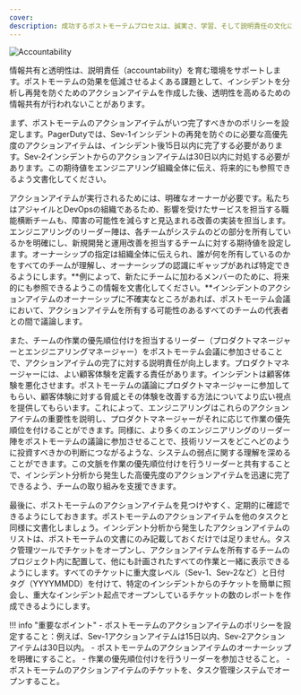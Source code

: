 ```yaml
---
cover:
description: 成功するポストモーテムプロセスは、誠実さ、学習、そして説明責任の文化に基づいています。文化の変革には経営陣の賛同が必要ですが、あなたの役割に関わらず文化の変革をリードすることができます。このガイドでは、ポストモーテムを通じた継続的学習の文化を構築する際に直面する一般的な課題と、それらを克服するための戦略について説明します。
---
```

![Accountability](../assets/img/headers/Postmortems-Accountability.png)

情報共有と透明性は、説明責任（accountability）を育む環境をサポートします。ポストモーテムの効果を低減させるよくある課題として、インシデントを分析し再発を防ぐためのアクションアイテムを作成した後、透明性を高めるための情報共有が行われないことがあります。

まず、ポストモーテムのアクションアイテムがいつ完了すべきかのポリシーを設定します。PagerDutyでは、Sev-1インシデントの再発を防ぐのに必要な高優先度のアクションアイテムは、インシデント後15日以内に完了する必要があります。Sev-2インシデントからのアクションアイテムは30日以内に対処する必要があります。この期待値をエンジニアリング組織全体に伝え、将来的にも参照できるよう文書化してください。

アクションアイテムが実行されるためには、明確なオーナーが必要です。私たちはアジャイルとDevOpsの組織であるため、影響を受けたサービスを担当する職能横断チームも、障害の可能性を減らすと見込まれる改善の実装を担当します。エンジニアリングのリーダー陣は、各チームがシステムのどの部分を所有しているかを明確にし、新規開発と運用改善を担当するチームに対する期待値を設定します。オーナーシップの指定は組織全体に伝えられ、誰が何を所有しているのかをすべてのチームが理解し、オーナーシップの認識にギャップがあれば特定できるようにします。**例によって、新たにチームに加わるメンバーのために、将来的にも参照できるようこの情報を文書化してください。**インシデントのアクションアイテムのオーナーシップに不確実なところがあれば、ポストモーテム会議において、アクションアイテムを所有する可能性のあるすべてのチームの代表者との間で議論します。

また、チームの作業の優先順位付けを担当するリーダー（プロダクトマネージャーとエンジニアリングマネージャー）をポストモーテム会議に参加させることで、アクションアイテムの完了に対する説明責任が向上します。プロダクトマネージャーには、よい顧客体験を定義する責任があります。インシデントは顧客体験を悪化させます。ポストモーテムの議論にプロダクトマネージャーに参加してもらい、顧客体験に対する脅威とその体験を改善する方法についてより広い視点を提供してもらいます。これによって、エンジニアリングはこれらのアクションアイテムの重要性を説明し、プロダクトマネージャーがそれに応じて作業の優先順位を付けることができます。同様に、より多くのエンジニアリングのリーダー陣をポストモーテムの議論に参加させることで、技術リソースをどこへどのように投資すべきかの判断につながるような、システムの弱点に関する理解を深めることができます。この文脈を作業の優先順位付けを行うリーダーと共有することで、インシデント分析から発生した高優先度のアクションアイテムを迅速に完了できるよう、チームの取り組みを支援できます。

最後に、ポストモーテムのアクションアイテムを見つけやすく、定期的に確認できるようにしておきます。ポストモーテムのアクションアイテムを他のタスクと同様に文書化しましょう。インシデント分析から発生したアクションアイテムのリストは、ポストモーテムの文書にのみ記載しておくだけでは足りません。タスク管理ツールでチケットをオープンし、アクションアイテムを所有するチームのプロジェクト内に配置して、他にも計画されたすべての作業と一緒に表示できるようにします。すべてのチケットに重大度レベル（Sev-1、Sev-2など）と日付タグ（YYYYMMDD）を付けて、特定のインシデントからのチケットを簡単に照会し、重大なインシデント起点でオープンしているチケットの数のレポートを作成できるようにします。

!!! info "重要なポイント"
    - ポストモーテムのアクションアイテムのポリシーを設定すること：例えば、Sev-1アクションアイテムは15日以内、Sev-2アクションアイテムは30日以内。
    - ポストモーテムのアクションアイテムのオーナーシップを明確にすること。
    - 作業の優先順位付けを行うリーダーを参加させること。
    - ポストモーテムのアクションアイテムのチケットを、タスク管理システムでオープンすること。
